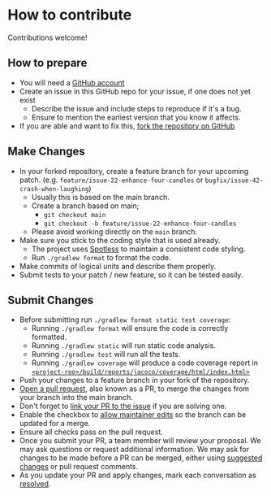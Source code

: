 # How to contribute

Contributions welcome!

## How to prepare

* You will need a [GitHub account](https://github.com/signup/free)
* Create an issue in this GitHub repo for your issue, if one does not yet exist
    * Describe the issue and include steps to reproduce if it's a bug.
    * Ensure to mention the earliest version that you know it affects.
* If you are able and want to fix this, [fork the repository on GitHub](https://docs.github.com/en/get-started/quickstart/fork-a-repo)

## Make Changes

* In your forked repository, create a feature branch for your upcoming patch. (e.g. `feature/issue-22-enhance-four-candles` or `bugfix/issue-42-crash-when-laughing`)
    * Usually this is based on the main branch.
    * Create a branch based on main;
        * `git checkout main`
        * `git checkout -b feature/issue-22-enhance-four-candles`
    * Please avoid working directly on the `main` branch.
* Make sure you stick to the coding style that is used already.
    * The project uses [Spotless](https://github.com/diffplug/spotless) to maintain a consistent code styling.
    * Run `./gradlew format` to format the code.
* Make commits of logical units and describe them properly.
* Submit tests to your patch / new feature, so it can be tested easily.

## Submit Changes

* Before submitting run `./gradlew format static test coverage`:
    * Running `./gradlew format` will ensure the code is correctly formatted.
    * Running `./gradlew static` will run static code analysis.
    * Running `./gradlew test` will run all the tests.
    * Running `./gradlew coverage` will produce a code coverage report in
      [`<project-roo>/build/reports/jacoco/coverage/html/index.html>`](build/reports/jacoco/coverage/html/index.html)
* Push your changes to a feature branch in your fork of the repository.
* [Open a pull request](https://docs.github.com/en/pull-requests/collaborating-with-pull-requests/proposing-changes-to-your-work-with-pull-requests/creating-a-pull-request-from-a-fork), also known as a PR, to merge the changes from your branch into the main branch.
* Don't forget to [link your PR to the issue](https://docs.github.com/en/issues/tracking-your-work-with-issues/linking-a-pull-request-to-an-issue) if you are solving one.
* Enable the checkbox to [allow maintainer edits](https://docs.github.com/en/github/collaborating-with-issues-and-pull-requests/allowing-changes-to-a-pull-request-branch-created-from-a-fork) so the branch can be updated for a merge.
* Ensure all checks pass on the pull request.
* Once you submit your PR, a team member will review your proposal. We may ask questions or request additional information. We may ask for changes to be made before a PR can be merged, either using [suggested changes](https://docs.github.com/en/github/collaborating-with-issues-and-pull-requests/incorporating-feedback-in-your-pull-request) or pull request comments.
* As you update your PR and apply changes, mark each conversation as [resolved](https://docs.github.com/en/github/collaborating-with-issues-and-pull-requests/commenting-on-a-pull-request#resolving-conversations).
